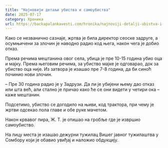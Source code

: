 ```yaml
---
title: "Најновији детаљи убиства и самоубиства"
date: 2025-07-17
category: Хроника
url: https://backapalankavesti.com/hronika/najnoviji-detalji-ubistva-i-samoubistva/
---
```


Како се незванично сазнаје, жртва је била директор сеоске задруге, а осумњичени за злочин је наводно радио код њега, након чега је добио отказ.

Према речима мештанина овог села, убица је пре 10-15 година убио оца и мајку. Према његовим речима, за убиство мајке је одговарао, док за убиство оца није. Из затвора је изашао пре 7-8 година, да би синоћ починио нови злочин.

– Пре 30 година радио је у Задрузи. Да ли је убијени њему дао отказ или шта већ, али стално је причао како ће се они видети у четири ока – каже мештанин.

Подсетимо, убиство се догодило на њиви, код трактора, при чему је жртви одсекао пола главе и обе руке мачетом.

Након крвавог пира, Ж. Т. је отишао на гробље где је извршио самоубиство.

На лицу места је изашао дежурни тужилац Вишег јавног тужилаштва у Сомбору који је обавио увиђај и наложио обдукцију.
